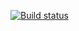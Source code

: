[![Build status](https://ci.appveyor.com/api/projects/status/bdtub4btkljbia3g/branch/main?svg=true)](https://ci.appveyor.com/project/Lasvil/aqa-2-1/branch/main)